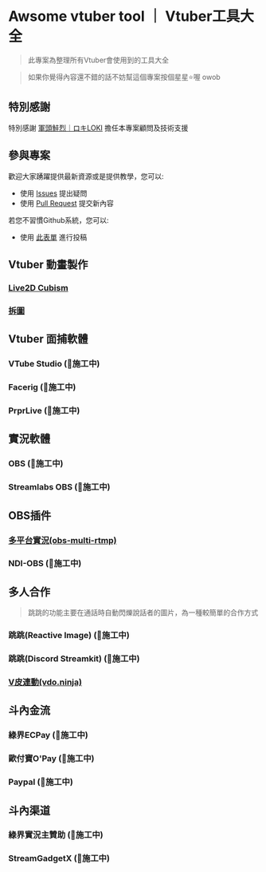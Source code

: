 # Awsome vtuber tool ｜ Vtuber工具大全
>此專案為整理所有Vtuber會使用到的工具大全

>如果你覺得內容還不錯的話不妨幫這個專案按個星星⭐喔 owob

## 特別感謝

特別感謝 [軍頭鮭烈｜ロキLOKI](軍頭鮭烈｜ロキLOKI) 擔任本專案顧問及技術支援

## 參與專案

歡迎大家踴躍提供最新資源或是提供教學，您可以:

* 使用 [Issues](https://github.com/DeltaCatIsGuilty/awsome-vtuber-tool/issues) 提出疑問
* 使用 [Pull Request](https://github.com/DeltaCatIsGuilty/awsome-vtuber-tool/pulls) 提交新內容

若您不習慣Github系統，您可以:

* 使用 [此表單](https://forms.gle/ggS9xDQpo5W9wkV9A) 進行投稿

## Vtuber 動畫製作

### [Live2D Cubism](https://github.com/DeltaCatIsGuilty/awsome-vtuber-tool/tree/main/Live2D-Cubism)
### [拆圖](https://github.com/DeltaCatIsGuilty/awsome-vtuber-tool/tree/main/%E6%8B%86%E5%9C%96)

## Vtuber 面捕軟體

### VTube Studio (🚧施工中)
### Facerig  (🚧施工中)
### PrprLive  (🚧施工中)

## 實況軟體

### OBS  (🚧施工中)
### Streamlabs OBS  (🚧施工中)

## OBS插件

### [多平台實況(obs-multi-rtmp) ](https://github.com/DeltaCatIsGuilty/awsome-vtuber-tool/tree/main/obs-multi-rtmp)
### NDI-OBS  (🚧施工中)

## 多人合作
>跳跳的功能主要在通話時自動閃爍說話者的圖片，為一種較簡單的合作方式

### 跳跳(Reactive Image)  (🚧施工中)
### 跳跳(Discord Streamkit)  (🚧施工中)
### [V皮連動(vdo.ninja)](https://github.com/DeltaCatIsGuilty/awsome-vtuber-tool/tree/main/vdo.ninja)

## 斗內金流

### 綠界ECPay  (🚧施工中)
### 歐付寶O'Pay  (🚧施工中)
### Paypal  (🚧施工中)

## 斗內渠道

### 綠界實況主贊助  (🚧施工中)
### StreamGadgetX  (🚧施工中)





